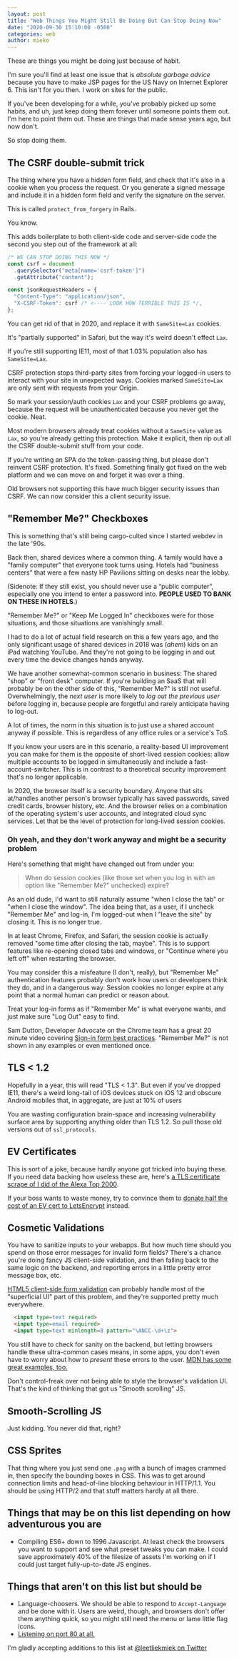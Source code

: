 ```yaml
---
layout: post
title: "Web Things You Might Still Be Doing But Can Stop Doing Now"
date: "2020-09-30 15:10:00 -0500"
categories: web
author: mieko
---
```


These are things you might be doing just because of habit.

I'm sure you'll find at least one issue that is *absolute garbage advice* because you have to make
JSP pages for the US Navy on Internet Explorer 6.  This isn't for you then.  I work on sites for the
public.

If you've been developing for a while, you've probably picked up some habits, and uh, just keep
doing them forever until someone points them out.  I'm here to point them out.  These are things
that made sense years ago, but now don't.

So stop doing them.

## The CSRF double-submit trick

The thing where you have a hidden form field, and check that it's also in a cookie when you process 
the request. Or you generate a signed message and include it in a hidden form field and verify the 
signature on the server.

This is called `protect_from_forgery` in Rails.

You know.

This adds boilerplate to both client-side code and server-side code the second you step out of the
framework at all:

```javascript
/* WE CAN STOP DOING THIS NOW */
const csrf = document
  .querySelector("meta[name='csrf-token']")
  .getAttribute("content");

const jsonRequestHeaders = {
  "Content-Type": "application/json",
  "X-CSRF-Token": csrf /* <---- LOOK HOW TERRIBLE THIS IS */,
};
```

You can get rid of that in 2020, and replace it with `SameSite=Lax` cookies.

It's "partially supported" in Safari, but the way it's weird doesn't effect `Lax`.

If you're still supporting IE11, most of that 1.03% population also has `SameSite=Lax`.

CSRF protection stops third-party sites from forcing your logged-in users to interact with your
site in unexpected ways. Cookies marked `SameSite=Lax` are only sent with requests from your Origin.

So mark your session/auth cookies `Lax` and your CSRF problems go away, because the request will be
unauthenticated because you never get the cookie. Neat.

Most modern browsers already treat cookies without a `SameSite` value as `Lax`, so you're
already getting this protection. Make it explicit, then rip out all the CSRF double-submit stuff
from your code.

If you're writing an SPA do the token-passing thing, but please don't reinvent CSRF protection. It's
fixed.  Something finally got fixed on the web platform and we can move on and forget it was ever a
thing.

Old browsers not supporting this have much bigger security issues than CSRF. We can now consider
this a client security issue.

## "Remember Me?" Checkboxes

This is something that's still being cargo-culted since I started webdev in the late '90s.

Back then, shared devices where a common thing. A family would have a "family computer" that
everyone took turns using. Hotels had &ldquo;business centers&rdquo; that were a few nasty HP 
Pavilions sitting on desks near the lobby.

(Sidenote: If they still exist, you should never use a &ldquo;public computer&rdquo;, especially one 
you intend to enter a password into. **PEOPLE USED TO BANK ON THESE IN HOTELS**.)

"Remember Me?" or "Keep Me Logged In" checkboxes were for those situations, and those situations
are vanishingly small.

I had to do a lot of actual field research on this a few years ago, and the only significant usage
of shared devices in 2018 was (_ahem_) kids on an iPad watching YouTube. And they're not going to
be logging in and out every time the device changes hands anyway.

We have another somewhat-common scenario in business: The shared "shop" or "front desk" computer.
If you're building an SaaS that will probably be on the other side of this, "Remember Me?" is still
not useful. Overwhelmingly, the _next user_ is more likely to _log out the previous
user_ before logging in, because people are forgetful and rarely anticipate having to log-out.

A lot of times, the norm in this situation is to just use a shared account anyway if possible. This
is regardless of any office rules or a service's ToS.

If you know your users are in this scenario, a reality-based UI improvement you can make for
them is the opposite of short-lived session cookies: allow multiple accounts to be logged in
simultaneously and include a fast-account-switcher.  This is in contrast to a theoretical security
improvement that's no longer applicable.

In 2020, the browser itself is a security boundary. Anyone that sits at/handles another person's
browser typically has saved passwords, saved credit cards, browser history, etc. And the browser
relies on a combination of the operating system's user accounts, and integrated cloud sync services.
Let that be the level of protection for long-lived session cookies.

### Oh yeah, and they don't work anyway and might be a security problem

Here's something that might have changed out from under you: 

> When do session cookies (like those set when you log in with an option like "Remember Me?" 
> unchecked) expire?

As an old dude, I'd want to still naturally assume "when I close the tab" or "when I close the 
window".  The idea being that, as a user, if I uncheck "Remember Me" and log-in, I'm logged-out 
when I "leave the site" by closing it.  This is no longer true.

In at least Chrome, Firefox, and Safari, the session cookie is actually removed "some time after
closing the tab, maybe".  This is to support features like re-opening closed tabs and windows, or 
"Continue where you left off" when restarting the browser.

You may consider this a misfeature (I don't, really), but "Remember Me" authentication features
probably don't work how users or developers think they do, and in a dangerous way.  Session cookies
no longer expire at any point that a normal human can predict or reason about.

Treat your log-in forms as if "Remember Me" is what everyone wants, and just make sure "Log Out"
easy to find.

Sam Dutton, Developer Advocate on the Chrome team has a great 20 minute video covering
[Sign-in form best practices](https://www.youtube.com/watch?v=alGcULGtiv8).  "Remember Me?" is not
shown in any examples or even mentioned once.

## TLS &lt; 1.2

Hopefully in a year, this will read "TLS &lt; 1.3".  But even if you've dropped IE11, there's a
weird long-tail of iOS devices stuck on iOS 12 and obscure Android mobiles that, in aggregate,
are just at 10% of users

You are wasting configuration brain-space and increasing vulnerability surface area by supporting
anything older than TLS 1.2.  So pull those old versions out of `ssl_protocols`.

## EV Certificates

This is sort of a joke, because hardly anyone got tricked into buying these.  If you need data
backing how useless these are, here's
[a TLS certificate scrape of I did of the Alexa Top 2000](https://github.com/mieko/greenbar).

If your boss wants to waste money, try to convince them to [donate half the cost of an EV cert to
LetsEncrypt](https://letsencrypt.org/donate/) instead.

## Cosmetic Validations

You have to sanitize inputs to your webapps.  But how much time should you spend on those error
messages for invalid form fields?  There's a chance you're doing fancy JS client-side validation,
and then falling back to the same logic on the backend, and reporting errors in a little pretty
error message box, etc.

[HTML5 client-side form validation](https://html.spec.whatwg.org/multipage/forms.html#client-side-form-validation)
can probably handle most of the "superficial UI" part of this problem, and they're supported pretty
much everywhere.

```html
  <input type=text required>
  <input type=email required>
  <input type=text minlength=8 pattern="\ANCC-\d+\z">
```

You still have to check for sanity on the backend, but letting browsers handle these ultra-common
cases means, in some apps, you don't even have to worry about how to *present* these errors to the
user.  [MDN has some great examples, too.](https://developer.mozilla.org/en-US/docs/Learn/Forms/Form_validation)

Don't control-freak over not being able to style the browser's validation UI.  That's the kind of
thinking that got us "Smooth scrolling" JS.

## Smooth-Scrolling JS

Just kidding.  You never did that, right?

## CSS Sprites

That thing where you just send one `.png` with a bunch of images crammed in, then specify the
bounding boxes in CSS.  This was to get around connection limits and head-of-line blocking behaviour
in HTTP/1.1.  You should be using HTTP/2 and that stuff matters hardly at all there.

## Things that may be on this list depending on how adventurous you are

  - Compiling ES6+ down to 1996 Javascript.  At least check the browsers you want to support and see
    what preset tweaks you can make.  I could save approximately 40% of the filesize of assets I'm
    working on if I could just target fully-up-to-date JS engines.

## Things that aren't on this list but should be

  - Language-choosers.  We should be able to respond to `Accept-Language` and be done with it.
    Users are weird, though, and browsers don't offer them anything quick, so you might still need
    the menu or lame little flag icons.
  - [Listening on port 80 at all.](/web/2019/10/24/https-by-default.html)

I'm gladly accepting additions to this list at [@leetliekmiek on Twitter](https://twitter.com/leetliekmiek)
